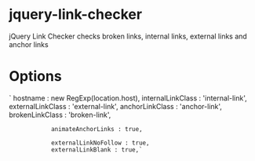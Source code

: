 # jquery-link-checker
jQuery Link Checker checks broken links, internal links, external links and anchor links

# Options
`			    hostname : new RegExp(location.host),
			    internalLinkClass : 'internal-link',
			    externalLinkClass : 'external-link',
			    anchorLinkClass : 'anchor-link',
			    brokenLinkClass : 'broken-link',

			    animateAnchorLinks : true,

			    externalLinkNoFollow : true,
			    externalLinkBlank : true,`
